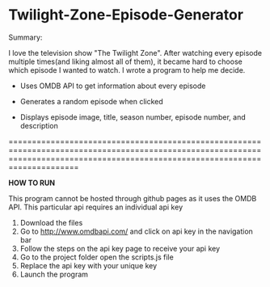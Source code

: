 # Twilight-Zone-Episode-Generator

Summary:

  I love the television show "The Twilight Zone". After watching every episode multiple times(and liking almost all of them), it became hard to choose which episode I wanted to watch. I wrote a program to help me decide. 


- Uses OMDB API to get information about every episode

- Generates a random episode when clicked

- Displays episode image, title, season number, episode number, and description

=================================================================================================================================================================================

**HOW TO RUN**

This program cannot be hosted through github pages as it uses the OMDB API. This particular api requires an individual api key

1. Download the files
2. Go to http://www.omdbapi.com/ and click on api key in the navigation bar
3. Follow the steps on the api key page to receive your api key
4. Go to the project folder open the scripts.js file
5. Replace the api key with your unique key
6. Launch the program

